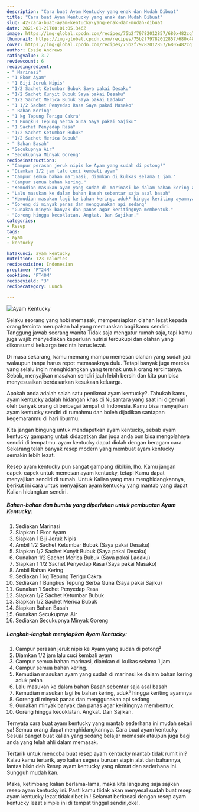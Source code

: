 ```yaml
---
description: "Cara buat Ayam Kentucky yang enak dan Mudah Dibuat"
title: "Cara buat Ayam Kentucky yang enak dan Mudah Dibuat"
slug: 42-cara-buat-ayam-kentucky-yang-enak-dan-mudah-dibuat
date: 2021-01-21T00:01:05.346Z
image: https://img-global.cpcdn.com/recipes/75b2f79782012857/680x482cq70/ayam-kentucky-foto-resep-utama.jpg
thumbnail: https://img-global.cpcdn.com/recipes/75b2f79782012857/680x482cq70/ayam-kentucky-foto-resep-utama.jpg
cover: https://img-global.cpcdn.com/recipes/75b2f79782012857/680x482cq70/ayam-kentucky-foto-resep-utama.jpg
author: Essie Andrews
ratingvalue: 3.7
reviewcount: 6
recipeingredient:
- " Marinasi"
- "1 Ekor Ayam"
- "1 Biji Jeruk Nipis"
- "1/2 Sachet Ketumbar Bubuk Saya pakai Desaku"
- "1/2 Sachet Kunyit Bubuk Saya pakai Desaku"
- "1/2 Sachet Merica Bubuk Saya pakai Ladaku"
- "1 1/2 Sachet Penyedap Rasa Saya pakai Masako"
- " Bahan Kering"
- "1 kg Tepung Terigu Cakra"
- "1 Bungkus Tepung Serba Guna Saya pakai Sajiku"
- "1 Sachet Penyedap Rasa"
- "1/2 Sachet Ketumbar Bubuk"
- "1/2 Sachet Merica Bubuk"
- " Bahan Basah"
- "Secukupnya Air"
- "Secukupnya Minyak Goreng"
recipeinstructions:
- "Campur perasan jeruk nipis ke Ayam yang sudah di potong²"
- "Diamkan 1/2 jam lalu cuci kembali ayam"
- "Campur semua bahan marinasi, diamkan di kulkas selama 1 jam."
- "Campur semua bahan kering."
- "Kemudian masukan ayam yang sudah di marinasi ke dalam bahan kering aduk pelan"
- "Lalu masukan ke dalam bahan Basah sebentar saja asal basah"
- "Kemudian masukan lagi ke bahan kering, aduk² hingga keriting ayamnya"
- "Goreng di minyak panas dan menggunakan api sedang"
- "Gunakan minyak banyak dan panas agar keritingnya membentuk."
- "Goreng hingga kecoklatan. Angkat. Dan Sajikan."
categories:
- Resep
tags:
- ayam
- kentucky

katakunci: ayam kentucky 
nutrition: 123 calories
recipecuisine: Indonesian
preptime: "PT24M"
cooktime: "PT40M"
recipeyield: "3"
recipecategory: Lunch

---
```



![Ayam Kentucky](https://img-global.cpcdn.com/recipes/75b2f79782012857/680x482cq70/ayam-kentucky-foto-resep-utama.jpg)

Selaku seorang yang hobi memasak, mempersiapkan olahan lezat kepada orang tercinta merupakan hal yang memuaskan bagi kamu sendiri. Tanggung jawab seorang  wanita Tidak saja mengatur rumah saja, tapi kamu juga wajib menyediakan keperluan nutrisi tercukupi dan olahan yang dikonsumsi keluarga tercinta harus lezat.

Di masa  sekarang, kamu memang mampu memesan olahan yang sudah jadi walaupun tanpa harus repot memasaknya dulu. Tetapi banyak juga mereka yang selalu ingin menghidangkan yang terenak untuk orang tercintanya. Sebab, menyajikan masakan sendiri jauh lebih bersih dan kita pun bisa menyesuaikan berdasarkan kesukaan keluarga. 



Apakah anda adalah salah satu penikmat ayam kentucky?. Tahukah kamu, ayam kentucky adalah hidangan khas di Nusantara yang saat ini digemari oleh banyak orang di berbagai tempat di Indonesia. Kamu bisa menyajikan ayam kentucky sendiri di rumahmu dan boleh dijadikan santapan kegemaranmu di hari liburmu.

Kita jangan bingung untuk mendapatkan ayam kentucky, sebab ayam kentucky gampang untuk didapatkan dan juga anda pun bisa mengolahnya sendiri di tempatmu. ayam kentucky dapat diolah dengan beragam cara. Sekarang telah banyak resep modern yang membuat ayam kentucky semakin lebih lezat.

Resep ayam kentucky pun sangat gampang dibikin, lho. Kamu jangan capek-capek untuk memesan ayam kentucky, tetapi Kamu dapat menyajikan sendiri di rumah. Untuk Kalian yang mau menghidangkannya, berikut ini cara untuk menyajikan ayam kentucky yang mantab yang dapat Kalian hidangkan sendiri.

<!--inarticleads1-->

##### Bahan-bahan dan bumbu yang diperlukan untuk pembuatan Ayam Kentucky:

1. Sediakan  Marinasi
1. Siapkan 1 Ekor Ayam
1. Siapkan 1 Biji Jeruk Nipis
1. Ambil 1/2 Sachet Ketumbar Bubuk (Saya pakai Desaku)
1. Siapkan 1/2 Sachet Kunyit Bubuk (Saya pakai Desaku)
1. Gunakan 1/2 Sachet Merica Bubuk (Saya pakai Ladaku)
1. Siapkan 1 1/2 Sachet Penyedap Rasa (Saya pakai Masako)
1. Ambil  Bahan Kering
1. Sediakan 1 kg Tepung Terigu Cakra
1. Sediakan 1 Bungkus Tepung Serba Guna (Saya pakai Sajiku)
1. Gunakan 1 Sachet Penyedap Rasa
1. Siapkan 1/2 Sachet Ketumbar Bubuk
1. Siapkan 1/2 Sachet Merica Bubuk
1. Siapkan  Bahan Basah
1. Gunakan Secukupnya Air
1. Sediakan Secukupnya Minyak Goreng




<!--inarticleads2-->

##### Langkah-langkah menyiapkan Ayam Kentucky:

1. Campur perasan jeruk nipis ke Ayam yang sudah di potong²
1. Diamkan 1/2 jam lalu cuci kembali ayam
1. Campur semua bahan marinasi, diamkan di kulkas selama 1 jam.
1. Campur semua bahan kering.
1. Kemudian masukan ayam yang sudah di marinasi ke dalam bahan kering aduk pelan
1. Lalu masukan ke dalam bahan Basah sebentar saja asal basah
1. Kemudian masukan lagi ke bahan kering, aduk² hingga keriting ayamnya
1. Goreng di minyak panas dan menggunakan api sedang
1. Gunakan minyak banyak dan panas agar keritingnya membentuk.
1. Goreng hingga kecoklatan. Angkat. Dan Sajikan.




Ternyata cara buat ayam kentucky yang mantab sederhana ini mudah sekali ya! Semua orang dapat menghidangkannya. Cara buat ayam kentucky Sesuai banget buat kalian yang sedang belajar memasak ataupun juga bagi anda yang telah ahli dalam memasak.

Tertarik untuk mencoba buat resep ayam kentucky mantab tidak rumit ini? Kalau kamu tertarik, ayo kalian segera buruan siapin alat dan bahannya, lantas bikin deh Resep ayam kentucky yang nikmat dan sederhana ini. Sungguh mudah kan. 

Maka, ketimbang kalian berlama-lama, maka kita langsung saja sajikan resep ayam kentucky ini. Pasti kamu tiidak akan menyesal sudah buat resep ayam kentucky lezat tidak ribet ini! Selamat berkreasi dengan resep ayam kentucky lezat simple ini di tempat tinggal sendiri,oke!.

